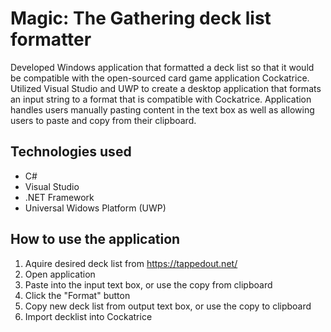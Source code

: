 # Magic: The Gathering deck list formatter
 
Developed Windows application that formatted a deck list so that it would be compatible with the open-sourced card game application Cockatrice. Utilized Visual Studio and UWP to create a desktop application that formats an input string to a format that is compatible with Cockatrice. Application handles users manually pasting content in the text box as well as allowing users to paste and copy from their clipboard.

## Technologies used
- C#
- Visual Studio
- .NET Framework
- Universal Widows Platform (UWP)

## How to use the application
1. Aquire desired deck list from https://tappedout.net/
2. Open application
3. Paste into the input text box, or use the copy from clipboard
4. Click the "Format" button
5. Copy new deck list from output text box, or use the copy to clipboard
6. Import decklist into Cockatrice
